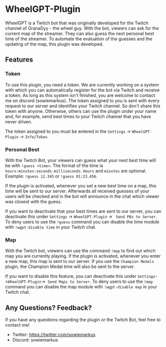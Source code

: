 # WheelGPT-Plugin

WheelGPT is a Twitch bot that was originally developed for the Twitch channel of GranaDyy - the wheel guy. With the bot, viewers can ask for the current map of the streamer. They can also guess the next personal best time of the streamer. To automate the evaluation of the guesses and the updating of the map, this plugin was developed.

## Features

### Token

To use this plugin, you need a token. We are currently working on a system with which you can automatically register for the bot via Twitch and receive a token. As long as this system isn't finished, you are welcome to contact me on discord (sowiemarkus). The token assigned to you is sent with every request to our server and identifies your Twitch channel. So don't share this token with anyone. Otherwise, others can use the plugin under your name and, for example, send best times to your Twitch channel that you have never driven.

The token assigned to you must be entered in the `Settings` -> `WheelGPT-Plugin` -> `Info/Token`.

### Personal Best

With the Twitch Bot, your viewers can guess what your next best time will be with `!guess <time>`. The format of the time is `hours:minutes:seconds.milliseconds`. `Hours` and `minutes` are optional. Example: `!guess 12.345` or `!guess 01:23.456`.

If the plugin is activated, whenever you set a new best time on a map, this time will be sent to our server. Afterwards all received guesses of your users will be checked and in the bot will announce in the chat which viewer was closest with the guess.

If you want to deactivate that your best times are sent to our server, you can deactivate this under `Settings` -> `WheelGPT-Plugin` -> ` Send PBs to Server`. To deny users to use the `!guess` command you can disable the time module with `!wgpt-disable time` in your Twitch chat.

### Map

With the Twitch bot, viewers can use the command `!map` to find out which map you are currently playing. 
If the plugin is activated, whenever you enter a new map, this map is sent to our server. If you use the `Champion Medals` plugin, the Champion Medal time will also be sent to the server.

If you want to disable this feature, you can deactivate this under `Settings`->`WheelGPT-Plugin`->` Send Maps to Server`. To deny users to use the `!map` command you can disable the map module with `!wgpt-disable map` in your Twitch chat.

## Any Questions? Feedback?

If you have any questions regarding the plugin or the Twitch Bot, feel free to contact me!

- Twitter: https://twitter.com/sowiemarkus
- Discord: sowiemarkus

